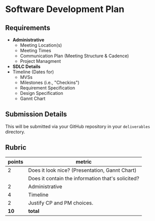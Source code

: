 # Software Development Plan

## Requirements
* **Administrative**		
  * Meeting Location(s)
  * Meeting Times
  * Communication Plan (Meeting Structure & Cadence)
  * Project Managment
* **SDLC Details**		
* Timeline (Dates for)
  * MVSs
  * Milestones (i.e., "Checkins")
  * Requirement Specification
  * Design Specification
  * Gannt Chart

## Submission Details
This will be submitted via your GitHub repository in your `deliverables` directory.

## Rubric
| points | metric                                            |
| ------ | ------------------------------------------------- |
| 2      | Does it look nice? (Presentation, Gannt Chart)    |
|        | Does it contain the information that's solicited? |
| 2      | &#9; Administrative                               |
| 4      | &#9; Timeline                                     |
| 2      | Justify CP and PM choices.                        |
| **10** | **total**                                         |